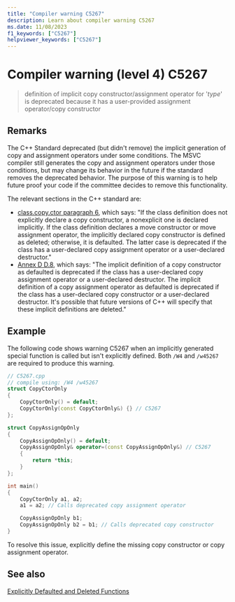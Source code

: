 ```yaml
---
title: "Compiler warning C5267"
description: Learn about compiler warning C5267
ms.date: 11/08/2023
f1_keywords: ["C5267"]
helpviewer_keywords: ["C5267"]
---
```

# Compiler warning (level 4) C5267

> definition of implicit copy constructor/assignment operator for '*type*' is deprecated because it has a user-provided assignment operator/copy constructor

## Remarks

The C++ Standard deprecated (but didn't remove) the implicit generation of copy and assignment operators under some conditions. The MSVC compiler still generates the copy and assignment operators under those conditions, but may change its behavior in the future if the standard removes the deprecated behavior. The purpose of this warning is to help future proof your code if the committee decides to remove this functionality.

The relevant sections in the C++ standard are:
- [class.copy.ctor paragraph 6](https://eel.is/c++draft/class.copy.ctor#6), which says: "If the class definition does not explicitly declare a copy constructor, a nonexplicit one is declared implicitly. If the class definition declares a move constructor or move assignment operator, the implicitly declared copy constructor is defined as deleted; otherwise, it is defaulted. The latter case is deprecated if the class has a user-declared copy assignment operator or a user-declared destructor."
- [Annex D D.8](https://eel.is/c++draft/depr.impldec#1), which says: "The implicit definition of a copy constructor as defaulted is deprecated if the class has a user-declared copy assignment operator or a user-declared destructor. The implicit definition of a copy assignment operator as defaulted is deprecated if the class has a user-declared copy constructor or a user-declared destructor. It's possible that future versions of C++ will specify that these implicit definitions are deleted."

## Example

The following code shows warning C5267 when an implicitly generated special function is called but isn't explicitly defined. Both `/W4` and `/w45267` are required to produce this warning.

```cpp
// C5267.cpp
// compile using: /W4 /w45267
struct CopyCtorOnly
{
    CopyCtorOnly() = default;
    CopyCtorOnly(const CopyCtorOnly&) {} // C5267
};

struct CopyAssignOpOnly
{
    CopyAssignOpOnly() = default;
    CopyAssignOpOnly& operator=(const CopyAssignOpOnly&) // C5267
    {
        return *this;
    }
};

int main()
{
    CopyCtorOnly a1, a2;
    a1 = a2; // Calls deprecated copy assignment operator

    CopyAssignOpOnly b1;
    CopyAssignOpOnly b2 = b1; // Calls deprecated copy constructor
}
```

To resolve this issue, explicitly define the missing copy constructor or copy assignment operator.

## See also

[Explicitly Defaulted and Deleted Functions](../../cpp/explicitly-defaulted-and-deleted-functions.md)
